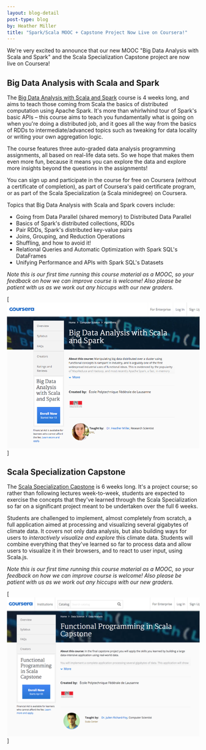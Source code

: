 ```yaml
---
layout: blog-detail
post-type: blog
by: Heather Miller
title: "Spark/Scala MOOC + Capstone Project Now Live on Coursera!"
---
```



We're very excited to announce that our new MOOC "Big Data Analysis with Scala
and Spark" and the Scala Specialization Capstone project are now live on
Coursera!

## Big Data Analysis with Scala and Spark

The [Big Data Analysis with Scala and
Spark](https://www.coursera.org/learn/scala-spark-big-data) course is 4 weeks
long, and aims to teach those coming from Scala the basics of distributed
computation using Apache Spark. It's more than whirlwhind tour of Spark's basic
APIs – this course aims to teach you fundamentally what is going on when you're
doing a distributed job, and it goes all the way from the basics of RDDs to
intermediate/advanced topics such as tweaking for data locality or writing your
own aggregation logic.

The course features three auto-graded data analysis programming assignments, all
based on real-life data sets. So we hope that makes them even more fun, because
it means you can explore the data and explore more insights beyond the questions
in the assignments!

You can sign up and participate in the course for free on Coursera (without a
certificate of completion), as part of Coursera's paid certificate program, or
as part of the Scala Specialization (a Scala minidegree) on Coursera.

Topics that Big Data Analysis with Scala and Spark covers include:

- Going from Data Parallel (shared memory) to Distributed Data Parallel
- Basics of Spark's distributed collections, RDDs
- Pair RDDs, Spark's distributed key-value pairs
- Joins, Grouping, and Reduction Operations
- Shuffling, and how to avoid it!
- Relational Queries and Automatic Optimization with Spark SQL's DataFrames
- Unifying Performance and APIs with Spark SQL's Datasets

_Note this is our first time running this course material as a MOOC, so your feedback on how we can improve course is welcome! Also please be patient with us as we work out any hiccups with our new graders._

[![spark-course](/resources/img/spark-course.png)]

## Scala Specialization Capstone

The [Scala Specialization
Capstone](https://www.coursera.org/learn/scala-capstone) is 6 weeks long. It's a
project course; so rather than following lectures week-to-week, students are
expected to exercise the concepts that they've learned through the Scala
Specialization so far on a significant project meant to be undertaken over the
full 6 weeks.

Students are challenged to implement, almost completely from scratch, a full
application aimed at processing and visualizing several gigabytes of climate
data. It covers not only data analysis, but also building ways for users to
_interactively visualize and explore_ this climate data. Students will combine
everything that they've learned so far to process data and allow users to
visualize it in their browsers, and to react to user input, using Scala.js.


_Note this is our first time running this course material as a MOOC, so your feedback on how we can improve course is welcome! Also please be patient with us as we work out any hiccups with our new graders._


[![capstone](/resources/img/capstone.png)]

